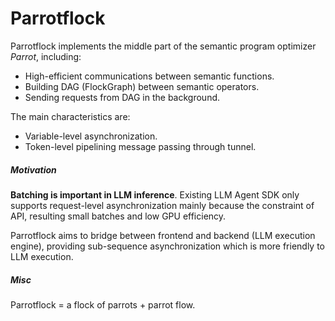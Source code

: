 # Parrotflock

Parrotflock implements the middle part of the semantic program 
optimizer *Parrot*, including:
- High-efficient communications between semantic functions.
- Building DAG (FlockGraph) between semantic operators.
- Sending requests from DAG in the background.

The main characteristics are:
- Variable-level asynchronization.
- Token-level pipelining message passing through tunnel.

##### Motivation

**Batching is important in LLM inference**. Existing LLM Agent SDK only supports
request-level asynchronization mainly because the constraint of API, resulting small batches 
and low GPU efficiency.

Parrotflock aims to bridge between frontend and backend (LLM execution engine), providing sub-sequence asynchronization which is more friendly to LLM execution.

##### Misc
Parrotflock = a flock of parrots + parrot flow.
